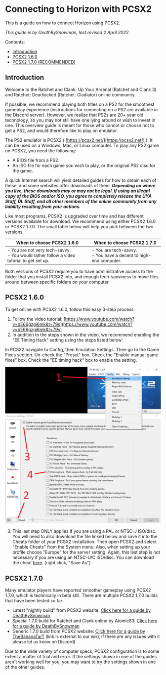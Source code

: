 # Connecting to Horizon with PCSX2

This is a guide on how to connect Horizon using PCSX2.

_This guide is by DeathBySnowman, last revised 2 April 2022._

Contents:

- [Introduction](/getting-online/pcsx2/README.md#introduction)
- [PCSX2 1.6.0](/getting-online/pcsx2/README.md#pcsx2-160)
- [PCSX2 1.7.0 (RECOMMENDED)](/getting-online/pcsx2/README.md#pcsx2-170)

## Introduction

Welcome to the Ratchet and Clank: Up Your Arsenal (Ratchet and Clank 3) and Ratchet: Deadlocked (Ratchet: Gladiator) online community.

If possible, we recommend playing both titles on a PS2 for the smoothest gameplay experience (instructions for connecting on a PS2 are available in the Discord server). However, we realize that PS2s are 20+ year old technology, so you may not still have one lying around or wish to invest in one. This overview guide is meant for those who cannot or choose not to get a PS2, and would therefore like to play on emulator.

The PS2 emulator is PCSX2 ( [https://pcsx2.net/](https://pcsx2.net/) ). It can be used on a Windows, Mac, or Linux computer. To play any PS2 game on PCSX2, you need the following:

- A BIOS file from a PS2.
- An ISO file for each game you wish to play, or the original PS2 disc for the game.

A quick Internet search will yield detailed guides for how to obtain each of these, and some websites offer downloads of them. ***Depending on where you live, these downloads may or may not be legal. If using an illegal copy of the BIOS and/or ISO, you agree to completely release the UYA Staff, DL Staff, and all other members of the online community from any liability resulting from your actions.***

Like most programs, PCSX2 is upgraded over time and has different versions available for download. We recommend using either PCSX2 1.6.0 or PCSX2 1.7.0. The small table below will help you pick between the two versions.

| When to choose PCSX2 1.6.0 | When to choose PCSX2 1.7.0 |
| ----------- | ----------- |
| - You are not very tech-savvy.<br/>- You would rather follow a video tutorial to get set up. | - You are tech-savvy.<br/>- You have a decent to high-end computer.        |

Both versions of PCSX2 require you to have administrative access to the folder that you install PCSX2 into, and enough tech-savviness to move files around between specific folders on your computer.

## PCSX2 1.6.0

To get online with PCSX2 1.6.0, follow this easy 3-step process:

1. Follow the video tutorial: [https://www.youtube.com/watch?v=bE66gzgi6mk&t=79s](https://www.youtube.com/watch?v=bE66gzgi6mk&t=79s)
2. In addition to the steps shown in the video, we recommend enabling the "EE Timing Hack" setting using the steps listed below:

In PCSX2 navigate to Config, then Emulation Settings. Then go to the Game Fixes section. Un-check the "Preset" box. Check the "Enable manual game fixes" box. Check the "EE timing hack" box to enable the setting. 

![img](/assets/pcsx2/emulation_settings.png)

3. This last step ONLY applies if you are using a PAL or NTSC-J ISO/disc. You will need to also download the file linked below and save it into the Cheats folder of your PCSX2 installation. Then open PCSX2 and select "Enable Cheats" from the System menu. Also, when setting up your profile choose "Europe" for the server setting. Again, this last step is not necessary if you are using an NTSC-U/C ISO/disc. You can download the cheat [here](/assets/cheats/17125698.pnach). (right click, "Save As")

## PCSX2 1.7.0

Many emulator players have reported smoother gameplay using PCSX2 1.7.0, which is technically in beta still. There are multiple PCSX2 1.7.0 builds that have been tested so far:

- Latest "nightly build" from PCSX2 website: [Click here for a guide by DeathBySnowman](/getting-online/pcsx2/1.7NIGHTLYBUILD)
- Special 1.7.0 build for Ratchet and Clank online by Atomic83: [Click here for a guide by DeathBySnowman](/getting-online/pcsx2/RACONLINEBUILD.md#using-pcsx2-170-dbs-horizon-build)
- Generic 1.7.0 build from PCSX2 website: [Click here for a guide by TheBananaTarT](https://docs.google.com/document/d/1ny3bBQMO2Pdun6I1Khp5gwuIgfJ3QOVtpi3q7cH_27c/) (link is external to our wiki, if there are any issues with it please let us know on Discord)

Due to the wide variety of computer specs, PCSX2 configuration is to some extent a matter of trial and error. If the settings shown in one of the guides aren't working well for you, you may want to try the settings shown in one of the other guides.
